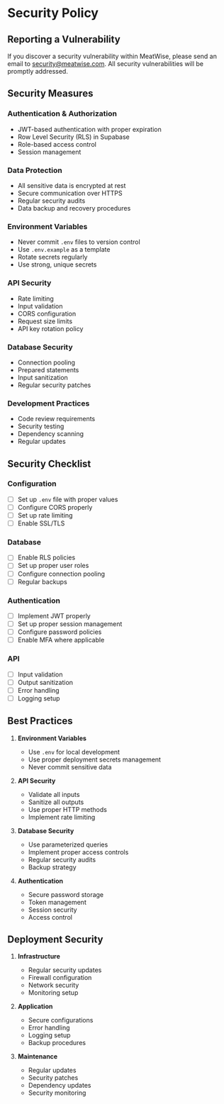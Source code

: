 # Security Policy

## Reporting a Vulnerability

If you discover a security vulnerability within MeatWise, please send an email to security@meatwise.com. All security vulnerabilities will be promptly addressed.

## Security Measures

### Authentication & Authorization
- JWT-based authentication with proper expiration
- Row Level Security (RLS) in Supabase
- Role-based access control
- Session management

### Data Protection
- All sensitive data is encrypted at rest
- Secure communication over HTTPS
- Regular security audits
- Data backup and recovery procedures

### Environment Variables
- Never commit `.env` files to version control
- Use `.env.example` as a template
- Rotate secrets regularly
- Use strong, unique secrets

### API Security
- Rate limiting
- Input validation
- CORS configuration
- Request size limits
- API key rotation policy

### Database Security
- Connection pooling
- Prepared statements
- Input sanitization
- Regular security patches

### Development Practices
- Code review requirements
- Security testing
- Dependency scanning
- Regular updates

## Security Checklist

### Configuration
- [ ] Set up `.env` file with proper values
- [ ] Configure CORS properly
- [ ] Set up rate limiting
- [ ] Enable SSL/TLS

### Database
- [ ] Enable RLS policies
- [ ] Set up proper user roles
- [ ] Configure connection pooling
- [ ] Regular backups

### Authentication
- [ ] Implement JWT properly
- [ ] Set up proper session management
- [ ] Configure password policies
- [ ] Enable MFA where applicable

### API
- [ ] Input validation
- [ ] Output sanitization
- [ ] Error handling
- [ ] Logging setup

## Best Practices

1. **Environment Variables**
   - Use `.env` for local development
   - Use proper deployment secrets management
   - Never commit sensitive data

2. **API Security**
   - Validate all inputs
   - Sanitize all outputs
   - Use proper HTTP methods
   - Implement rate limiting

3. **Database Security**
   - Use parameterized queries
   - Implement proper access controls
   - Regular security audits
   - Backup strategy

4. **Authentication**
   - Secure password storage
   - Token management
   - Session security
   - Access control

## Deployment Security

1. **Infrastructure**
   - Regular security updates
   - Firewall configuration
   - Network security
   - Monitoring setup

2. **Application**
   - Secure configurations
   - Error handling
   - Logging setup
   - Backup procedures

3. **Maintenance**
   - Regular updates
   - Security patches
   - Dependency updates
   - Security monitoring 